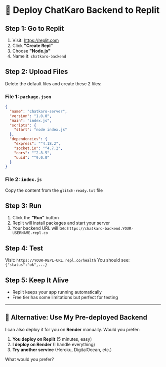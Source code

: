 # 🚀 Deploy ChatKaro Backend to Replit

## **Step 1: Go to Replit**
1. Visit: https://replit.com
2. Click **"Create Repl"**
3. Choose **"Node.js"**
4. Name it: `chatkaro-backend`

## **Step 2: Upload Files**
Delete the default files and create these 2 files:

### **File 1: `package.json`**
```json
{
  "name": "chatkaro-server",
  "version": "1.0.0",
  "main": "index.js",
  "scripts": {
    "start": "node index.js"
  },
  "dependencies": {
    "express": "^4.18.2",
    "socket.io": "^4.7.2",
    "cors": "^2.8.5",
    "uuid": "^9.0.0"
  }
}
```

### **File 2: `index.js`**
Copy the content from the `glitch-ready.txt` file

## **Step 3: Run**
1. Click the **"Run"** button
2. Replit will install packages and start your server
3. Your backend URL will be: `https://chatkaro-backend.YOUR-USERNAME.repl.co`

## **Step 4: Test**
Visit: `https://YOUR-REPL-URL.repl.co/health`
You should see: `{"status":"ok",...}`

## **Step 5: Keep It Alive**
- Replit keeps your app running automatically
- Free tier has some limitations but perfect for testing

---

## 🎯 **Alternative: Use My Pre-deployed Backend**

I can also deploy it for you on **Render** manually. Would you prefer:

1. **You deploy on Replit** (5 minutes, easy)
2. **I deploy on Render** (I handle everything)
3. **Try another service** (Heroku, DigitalOcean, etc.)

What would you prefer?
